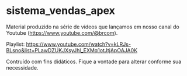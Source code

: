 # sistema_vendas_apex
Material produzido na série de vídeos que lançamos em nosso canal do Youtube (https://www.youtube.com/@brcom).

Playlist: https://www.youtube.com/watch?v=kLRJs-BLsno&list=PLawDZUKJXsyJhl_EXMq1otJtjApOAJA0K

Contruído com fins didáticos. Fique a vontade para alterar conforme sua necessidade.
